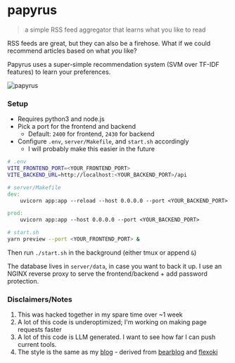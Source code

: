 # papyrus

> a simple RSS feed aggregator that learns what you like to read

RSS feeds are great, but they can also be a firehose.
What if we could recommend articles based on what *you* like? 

Papyrus uses a super-simple recommendation system (SVM over TF-IDF features) to learn your preferences.

![papyrus](figures/papyrus.png)

### Setup

- Requires python3 and node.js
- Pick a port for the frontend and backend
  - Default: `2400` for frontend, `2430` for backend
- Configure `.env`, `server/Makefile`, and `start.sh` accordingly
  - I will probably make this easier in the future
```bash
# .env
VITE_FRONTEND_PORT=<YOUR_FRONTEND_PORT>
VITE_BACKEND_URL=http://localhost:<YOUR_BACKEND_PORT>/api
```

```Makefile
# server/Makefile
dev:
	uvicorn app:app --reload --host 0.0.0.0 --port <YOUR_BACKEND_PORT>

prod:
	uvicorn app:app --host 0.0.0.0 --port <YOUR_BACKEND_PORT>
```

```bash
# start.sh
yarn preview --port <YOUR_FRONTEND_PORT> &
```

Then run `./start.sh` in the background (either tmux or append `&`)

The database lives in `server/data`, in case you want to back it up. I use an NGINX reverse proxy to serve the frontend/backend + add password protection.

### Disclaimers/Notes

1. This was hacked together in my spare time over ~1 week
2. A lot of this code is underoptimized; I'm working on making page requests faster
3. A lot of this code is LLM generated. I want to see how far I can push current tools.
4. The style is the same as my [blog](https://tanaybiradar.com/) - derived from [bearblog](https://bearblog.dev/) and [flexoki](https://stephango.com/flexoki)
